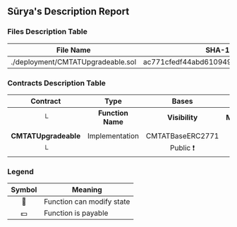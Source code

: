 ## Sūrya's Description Report

### Files Description Table


|  File Name  |  SHA-1 Hash  |
|-------------|--------------|
| ./deployment/CMTATUpgradeable.sol | ac771cfedf44abd610949e5cb3bd36379a5fa75f |


### Contracts Description Table


|  Contract  |         Type        |       Bases      |                  |                 |
|:----------:|:-------------------:|:----------------:|:----------------:|:---------------:|
|     └      |  **Function Name**  |  **Visibility**  |  **Mutability**  |  **Modifiers**  |
||||||
| **CMTATUpgradeable** | Implementation | CMTATBaseERC2771 |||
| └ | <Constructor> | Public ❗️ | 🛑  | ERC2771Module |


### Legend

|  Symbol  |  Meaning  |
|:--------:|-----------|
|    🛑    | Function can modify state |
|    💵    | Function is payable |
